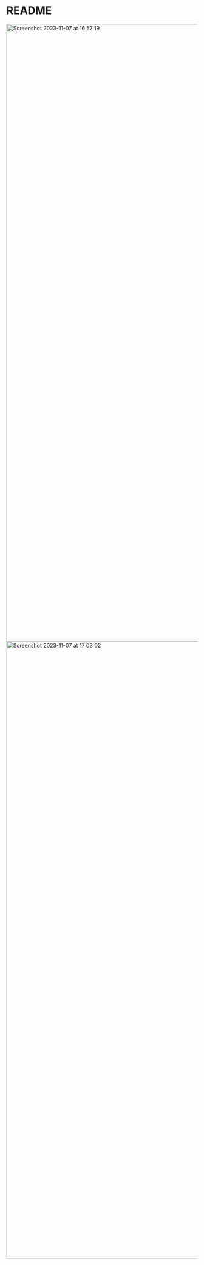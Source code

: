 # README

<img width="1624" alt="Screenshot 2023-11-07 at 16 57 19" src="https://github.com/KylianJanssens/rails-watch-list/assets/108570172/02485e03-f25c-4b37-ba03-af7ce19f0e3f">

<img width="1624" alt="Screenshot 2023-11-07 at 17 03 02" src="https://github.com/KylianJanssens/rails-watch-list/assets/108570172/43258a95-4bf1-47db-af3e-5b99db8408cb">


